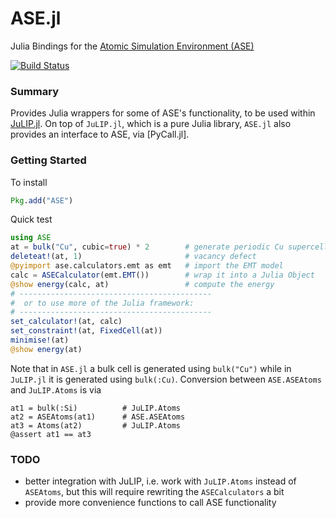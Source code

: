 
# ASE.jl

Julia Bindings for the [Atomic Simulation Environment (ASE)](https://wiki.fysik.dtu.dk/ase/)

[![Build Status](https://travis-ci.org/libAtoms/ASE.jl.svg?branch=master)](https://travis-ci.org/libAtoms/ASE.jl)

### Summary

Provides Julia wrappers for some of ASE's functionality, to be used within
[JuLIP.jl](https://github.com/libAtoms/JuLIP.jl). On top of `JuLIP.jl`, which is
a pure Julia library, `ASE.jl` also provides an interface to ASE, via [PyCall.jl].


### Getting Started

To install
```julia
Pkg.add("ASE")
```

Quick test
```Julia
using ASE
at = bulk("Cu", cubic=true) * 2        # generate periodic Cu supercell
deleteat!(at, 1)                       # vacancy defect
@pyimport ase.calculators.emt as emt   # import the EMT model
calc = ASECalculator(emt.EMT())        # wrap it into a Julia Object
@show energy(calc, at)                 # compute the energy
# -------------------------------------------
#  or to use more of the Julia framework:
# -------------------------------------------
set_calculator!(at, calc)
set_constraint!(at, FixedCell(at))
minimise!(at)
@show energy(at)
```



Note that in `ASE.jl` a bulk cell is generated using `bulk("Cu")` while
in `JuLIP.jl` it is generated using `bulk(:Cu)`. Conversion between
`ASE.ASEAtoms` and `JuLIP.Atoms` is via
```
at1 = bulk(:Si)          # JuLIP.Atoms
at2 = ASEAtoms(at1)      # ASE.ASEAtoms
at3 = Atoms(at2)         # JuLIP.Atoms
@assert at1 == at3
```

### TODO

* better integration with JuLIP, i.e. work with `JuLIP.Atoms` instead of
`ASEAtoms`, but this will require rewriting the `ASECalculators` a bit
* provide more convenience functions to call ASE functionality
